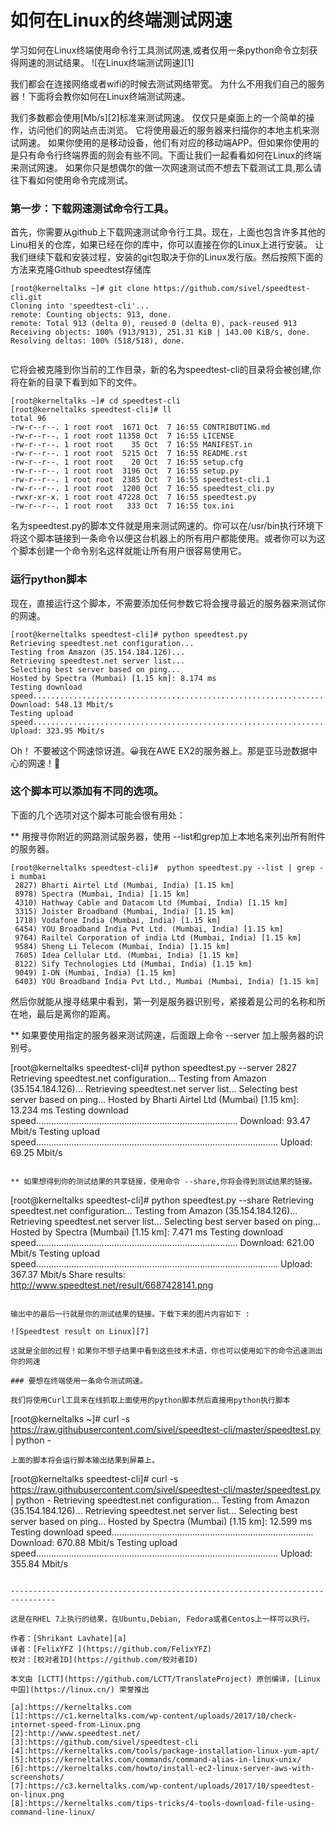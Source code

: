 如何在Linux的终端测试网速
======
学习如何在Linux终端使用命令行工具测试网速,或者仅用一条python命令立刻获得网速的测试结果。 
![在Linux终端测试网速][1]

我们都会在连接网络或者wifi的时候去测试网络带宽。 为什么不用我们自己的服务器！下面将会教你如何在Linux终端测试网速。

我们多数都会使用[Mb/s][2]标准来测试网速。 仅仅只是桌面上的一个简单的操作，访问他们的网站点击浏览。
它将使用最近的服务器来扫描你的本地主机来测试网速。 如果你使用的是移动设备，他们有对应的移动端APP。但如果你使用的是只有命令行终端界面的则会有些不同。下面让我们一起看看如何在Linux的终端来测试网速。
如果你只是想偶尔的做一次网速测试而不想去下载测试工具,那么请往下看如何使用命令完成测试。

### 第一步：下载网速测试命令行工具。

首先，你需要从github上下载网速测试命令行工具。现在，上面也包含许多其他的Linu相关的仓库，如果已经在你的库中，你可以直接在你的Linux上进行安装。 让我们继续下载和安装过程，安装的git包取决于你的Linux发行版。然后按照下面的方法来克隆Github speedtest存储库

```
[root@kerneltalks ~]# git clone https://github.com/sivel/speedtest-cli.git
Cloning into 'speedtest-cli'...
remote: Counting objects: 913, done.
remote: Total 913 (delta 0), reused 0 (delta 0), pack-reused 913
Receiving objects: 100% (913/913), 251.31 KiB | 143.00 KiB/s, done.
Resolving deltas: 100% (518/518), done.
 
```

它将会被克隆到你当前的工作目录，新的名为speedtest-cli的目录将会被创建,你将在新的目录下看到如下的文件。

```
[root@kerneltalks ~]# cd speedtest-cli
[root@kerneltalks speedtest-cli]# ll
total 96
-rw-r--r--. 1 root root  1671 Oct  7 16:55 CONTRIBUTING.md
-rw-r--r--. 1 root root 11358 Oct  7 16:55 LICENSE
-rw-r--r--. 1 root root    35 Oct  7 16:55 MANIFEST.in
-rw-r--r--. 1 root root  5215 Oct  7 16:55 README.rst
-rw-r--r--. 1 root root    20 Oct  7 16:55 setup.cfg
-rw-r--r--. 1 root root  3196 Oct  7 16:55 setup.py
-rw-r--r--. 1 root root  2385 Oct  7 16:55 speedtest-cli.1
-rw-r--r--. 1 root root  1200 Oct  7 16:55 speedtest_cli.py
-rwxr-xr-x. 1 root root 47228 Oct  7 16:55 speedtest.py
-rw-r--r--. 1 root root   333 Oct  7 16:55 tox.ini
```

名为speedtest.py的脚本文件就是用来测试网速的。你可以在/usr/bin执行环境下将这个脚本链接到一条命令以便这台机器上的所有用户都能使用。或者你可以为这个脚本创建一个命令别名这样就能让所有用户很容易使用它。

### 运行python脚本

现在，直接运行这个脚本，不需要添加任何参数它将会搜寻最近的服务器来测试你的网速。

```
[root@kerneltalks speedtest-cli]# python speedtest.py
Retrieving speedtest.net configuration...
Testing from Amazon (35.154.184.126)...
Retrieving speedtest.net server list...
Selecting best server based on ping...
Hosted by Spectra (Mumbai) [1.15 km]: 8.174 ms
Testing download speed................................................................................
Download: 548.13 Mbit/s
Testing upload speed................................................................................................
Upload: 323.95 Mbit/s
```

Oh！ 不要被这个网速惊讶道。😀我在AWE EX2的服务器上。那是亚马逊数据中心的网速！🙂

### 这个脚本可以添加有不同的选项。

下面的几个选项对这个脚本可能会很有用处：

 ** 用搜寻你附近的网路测试服务器，使用 --list和grep加上本地名来列出所有附件的服务器。

```
[root@kerneltalks speedtest-cli]#  python speedtest.py --list | grep -i mumbai
 2827) Bharti Airtel Ltd (Mumbai, India) [1.15 km]
 8978) Spectra (Mumbai, India) [1.15 km]
 4310) Hathway Cable and Datacom Ltd (Mumbai, India) [1.15 km]
 3315) Joister Broadband (Mumbai, India) [1.15 km]
 1718) Vodafone India (Mumbai, India) [1.15 km]
 6454) YOU Broadband India Pvt Ltd. (Mumbai, India) [1.15 km]
 9764) Railtel Corporation of india Ltd (Mumbai, India) [1.15 km]
 9584) Sheng Li Telecom (Mumbai, India) [1.15 km]
 7605) Idea Cellular Ltd. (Mumbai, India) [1.15 km]
 8122) Sify Technologies Ltd (Mumbai, India) [1.15 km]
 9049) I-ON (Mumbai, India) [1.15 km]
 6403) YOU Broadband India Pvt Ltd., Mumbai (Mumbai, India) [1.15 km]
```

然后你就能从搜寻结果中看到，第一列是服务器识别号，紧接着是公司的名称和所在地，最后是离你的距离。

 ** 如果要使用指定的服务器来测试网速，后面跟上命令 --server 加上服务器的识别号。
 
[root@kerneltalks speedtest-cli]# python speedtest.py --server 2827
Retrieving speedtest.net configuration...
Testing from Amazon (35.154.184.126)...
Retrieving speedtest.net server list...
Selecting best server based on ping...
Hosted by Bharti Airtel Ltd (Mumbai) [1.15 km]: 13.234 ms
Testing download speed................................................................................
Download: 93.47 Mbit/s
Testing upload speed................................................................................................
Upload: 69.25 Mbit/s
```

** 如果想得到你的测试结果的共享链接，使用命令 --share,你将会得到测试结果的链接。

```
[root@kerneltalks speedtest-cli]# python speedtest.py --share
Retrieving speedtest.net configuration...
Testing from Amazon (35.154.184.126)...
Retrieving speedtest.net server list...
Selecting best server based on ping...
Hosted by Spectra (Mumbai) [1.15 km]: 7.471 ms
Testing download speed................................................................................
Download: 621.00 Mbit/s
Testing upload speed................................................................................................
Upload: 367.37 Mbit/s
Share results: http://www.speedtest.net/result/6687428141.png
 
```

输出中的最后一行就是你的测试结果的链接。下载下来的图片内容如下 :

![Speedtest result on Linux][7]

这就是全部的过程！如果你不想子结果中看到这些技术术语，你也可以使用如下的命令迅速测出你的网速

### 要想在终端使用一条命令测试网速。

我们将使用Curl工具来在线抓取上面使用的python脚本然后直接用python执行脚本

```
[root@kerneltalks ~]# curl -s https://raw.githubusercontent.com/sivel/speedtest-cli/master/speedtest.py | python -
```
上面的脚本将会运行脚本输出结果到屏幕上。

```
[root@kerneltalks speedtest-cli]# curl -s https://raw.githubusercontent.com/sivel/speedtest-cli/master/speedtest.py | python -
Retrieving speedtest.net configuration...
Testing from Amazon (35.154.184.126)...
Retrieving speedtest.net server list...
Selecting best server based on ping...
Hosted by Spectra (Mumbai) [1.15 km]: 12.599 ms
Testing download speed................................................................................
Download: 670.88 Mbit/s
Testing upload speed................................................................................................
Upload: 355.84 Mbit/s
```

--------------------------------------------------------------------------------

这是在RHEL 7上执行的结果，在Ubuntu,Debian, Fedora或者Centos上一样可以执行。

作者：[Shrikant Lavhate][a]
译者：[FelixYFZ ](https://github.com/FelixYFZ)
校对：[校对者ID](https://github.com/校对者ID)

本文由 [LCTT](https://github.com/LCTT/TranslateProject) 原创编译，[Linux中国](https://linux.cn/) 荣誉推出

[a]:https://kerneltalks.com
[1]:https://c1.kerneltalks.com/wp-content/uploads/2017/10/check-internet-speed-from-Linux.png
[2]:http://www.speedtest.net/
[3]:https://github.com/sivel/speedtest-cli
[4]:https://kerneltalks.com/tools/package-installation-linux-yum-apt/
[5]:https://kerneltalks.com/commands/command-alias-in-linux-unix/
[6]:https://kerneltalks.com/howto/install-ec2-linux-server-aws-with-screenshots/
[7]:https://c3.kerneltalks.com/wp-content/uploads/2017/10/speedtest-on-linux.png
[8]:https://kerneltalks.com/tips-tricks/4-tools-download-file-using-command-line-linux/
